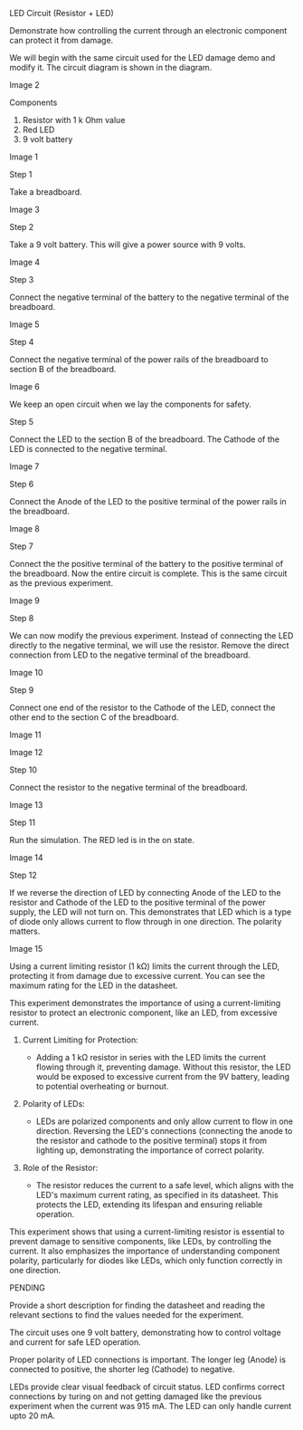 LED Circuit (Resistor + LED)

Demonstrate how controlling the current through an electronic component can protect it from damage.

We will begin with the same circuit used for the LED damage demo and modify it. The circuit diagram is shown in the diagram.

Image 2

Components

1. Resistor with 1 k Ohm value
2. Red LED
3. 9 volt battery

Image 1

Step 1

Take a breadboard.

Image 3

Step 2

Take a 9 volt battery. This will give a power source with 9 volts.

Image 4

Step 3

Connect the negative terminal of the battery to the negative terminal of the breadboard.

Image 5

Step 4

Connect the negative terminal of the power rails of the breadboard to section B of the breadboard.

Image 6

We keep an open circuit when we lay the components for safety.

Step 5

Connect the LED to the section B of the breadboard. The Cathode of the LED is connected to the negative terminal.

Image 7

Step 6

Connect the Anode of the LED to the positive terminal of the power rails in the breadboard.

Image 8

Step 7

Connect the the positive terminal of the battery to the positive terminal of the breadboard. Now the entire circuit is complete. This is the same circuit as the previous experiment.

Image 9

Step 8

We can now modify the previous experiment. Instead of connecting the LED directly to the negative terminal, we will use the resistor. Remove the direct connection from LED to the negative terminal of the breadboard.

Image 10

Step 9

Connect one end of the resistor to the Cathode of the LED, connect the other end to the section C of the breadboard.

Image 11

Image 12

Step 10

Connect the resistor to the negative terminal of the breadboard.

Image 13

Step 11

Run the simulation. The RED led is in the on state.

Image 14

Step 12

If we reverse the direction of LED by connecting Anode of the LED to the resistor and Cathode of the LED to the positive terminal of the power supply, the LED will not turn on. This demonstrates that LED which is a type of diode only allows current to flow through in one direction. The polarity matters.

Image 15

Using a current limiting resistor (1 kΩ) limits the current through the LED, protecting it from damage due to excessive current. You can see the maximum rating for the LED in the datasheet. 

This experiment demonstrates the importance of using a current-limiting resistor to protect an electronic component, like an LED, from excessive current.

1. Current Limiting for Protection:
   - Adding a 1 kΩ resistor in series with the LED limits the current flowing through it, preventing damage. Without this resistor, the LED would be exposed to excessive current from the 9V battery, leading to potential overheating or burnout.

2. Polarity of LEDs:
   - LEDs are polarized components and only allow current to flow in one direction. Reversing the LED's connections (connecting the anode to the resistor and cathode to the positive terminal) stops it from lighting up, demonstrating the importance of correct polarity.

3. Role of the Resistor:
   - The resistor reduces the current to a safe level, which aligns with the LED's maximum current rating, as specified in its datasheet. This protects the LED, extending its lifespan and ensuring reliable operation.

This experiment shows that using a current-limiting resistor is essential to prevent damage to sensitive components, like LEDs, by controlling the current. It also emphasizes the importance of understanding component polarity, particularly for diodes like LEDs, which only function correctly in one direction.

PENDING

Provide a short description for finding the datasheet and reading the relevant sections to find the values needed for the experiment.

The circuit uses one 9 volt battery, demonstrating how to control voltage and current for safe LED operation.

Proper polarity of LED connections is important. The longer leg (Anode) is connected to positive, the shorter leg (Cathode) to negative.

LEDs provide clear visual feedback of circuit status. LED confirms correct connections by turing on and not getting damaged like the previous experiment when the current was 915 mA. The LED can only handle current upto 20 mA.
